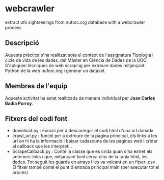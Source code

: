 # webcrawler
extract ufo sightseeings from nuforc.org database with a webcrawler process
## Descripció

Aquesta pràctica s'ha realitzat sota el context de l'assignatura Tipologia i cicle de vida de les dades, del Màster en Ciència de Dades de la UOC. S'apliquen tècniques de web scraping per extreure dades mitjançant Python de la web nuforc.org i generar un dataset.

## Membres de l'equip

Aquesta activitat ha estat realitzada de manera individual per **Joan Carles Badia Purroy**.

## Fitxers del codi font

* download.py : Funció per a descarregar el codi html d'una url donada
* crawl_url.py : funció per a extreure de la pàgina principal, els links a les url on hi ha la informació i baixar cadascuna de les pàgines web i cridar al callback que les interpreti .
* ScrapeCallback.py : Conté la classe que es crida quan s'ha extret els anteriors links i que, mitjançant lxml cerca dins de la taula html, les dades. Tot seguit les guarda en arrays i les va volcant en un fitxer .csv . El fitxer també conté el punt d'entrada principal main (per executar tot el procés) 
